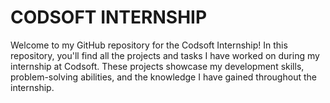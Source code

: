 # CODSOFT INTERNSHIP

Welcome to my GitHub repository for the Codsoft Internship! In this repository, you'll find all the projects and tasks I have worked on during my internship at Codsoft. These projects showcase my development skills, problem-solving abilities, and the knowledge I have gained throughout the internship.
